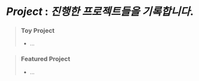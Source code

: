 # ***Project*** : *진행한 프로젝트들을 기록합니다*.

> ### **Toy Project**
> * ...

>### **Featured Project**
> * ...
